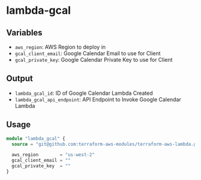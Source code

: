 # lambda-gcal

## Variables
- `aws_region`: AWS Region to deploy in
- `gcal_client_email`: Google Calendar Email to use for Client
- `gcal_private_key`: Google Calendar Private Key to use for Client

## Output
- `lambda_gcal_id`: ID of Google Calendar Lambda Created
- `lambda_gcal_api_endpoint`: API Endpoint to Invoke Google Calendar Lambda

## Usage
```terraform
module "lambda_gcal" {
  source = "git@github.com:terraform-aws-modules/terraform-aws-lambda.git?ref=(ref)"

  aws_region        = "us-west-2"
  gcal_client_email = ""
  gcal_private_key  = ""
}
```
